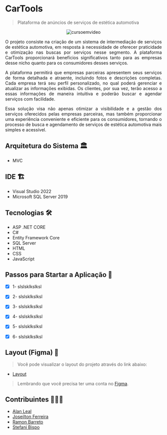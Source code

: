# CarTools
>Plataforma de anúncios de serviços de estética automotiva

<p align="center">
  <img alt="cursoemvideo" src="images/logo.png" />
</p>

<p align="justify">
O projeto consiste na criação de um sistema de intermediação de serviços de estética automotiva, em resposta à necessidade de oferecer praticidade e     otimização nas buscas por serviços nesse segmento. A plataforma CarTools proporcionará benefícios significativos tanto para as empresas desse nicho quanto para os consumidores desses serviços.
</p>
<p align="justify">
A plataforma permitirá que empresas parceiras apresentem seus serviços de forma detalhada e atraente, incluindo fotos e descrições completas. Cada empresa terá seu perfil personalizado, no qual poderá gerenciar e atualizar as informações exibidas. Os clientes, por sua vez, terão acesso a essas informações de maneira intuitiva e poderão buscar e agendar serviços com facilidade. 
</p>
<p align="justify">
Essa solução visa não apenas otimizar a visibilidade e a gestão dos serviços oferecidos pelas empresas parceiras, mas também proporcionar uma experiência conveniente e eficiente para os consumidores, tornando o processo de busca e agendamento de serviços de estética automotiva mais simples e acessível. 
</p>


## Arquitetura do Sistema 🏛️
- MVC

  
## IDE 🏗️
- Visual Studio 2022
- Microsoft SQL Server 2019


## Tecnologias 🛠

- ASP .NET CORE
- C#
- Entity Framework Core
- SQL Server
- HTML
- CSS
- JavaScript


## Passos para Startar a Aplicação 🛫
- [x] 1- slslsklkslksl
- [x] 2- slslsklkslksl
- [x] 3- slslsklkslksl
- [x] 4- slslsklkslksl
- [x] 5- slslsklkslksl
- [x] 6- slslsklkslksl


## Layout (Figma) 🔖 

>Você pode visualizar o layout do projeto através do link abaixo:

- [Layout](https://www.figma.com/design/U62wmxOMy3z8U2Tt03GbRC/CarTools-Web_fluxo?node-id=0-1&t=mUnPXOJI6CcpGpdg-0)

> Lembrando que você precisa ter uma conta no [Figma](http://figma.com/).



## Contribuintes 👨🏽‍🎓

- <a target="_blank" href="*">Alan Leal</a>
- <a target="_blank" href="*">Joseilton Ferreira</a>
- <a target="_blank" href="https://www.linkedin.com/in/ramon-barreto-076191180/">Ramon Barreto</a>
- <a target="_blank" href="*">Stefani Bispo</a>
